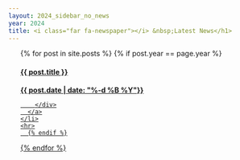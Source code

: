 ```yaml
---
layout: 2024_sidebar_no_news
year: 2024
title: <i class="far fa-newspaper"></i> &nbsp;Latest News</h1>
---
```


<ul style="list-style-type:none;">

  {% for post in site.posts %}
    {% if post.year == page.year %}
    <li>
      <a href="{{site.url}}/{{ post.url }}">
      	<div>
      	<h4>{{ post.title }}</h4>
      	<b>{{ post.date  | date: "%-d %B %Y"}}</b>

      	</div>
      </a>
    </li>
    <hr>
	  {% endif %}
  {% endfor %}
</ul>
